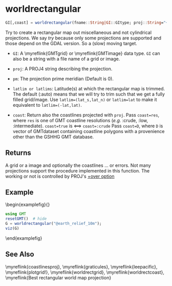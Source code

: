 # worldrectangular

```julia
GI[,coast] = worldrectangular(fname::String|GI::GItype; proj::String="+proj=vandg", pm=0, latlim=:auto, coast=false)
```

Try to create a rectangular map out miscellaneous and not cylindrical projections. We say *try* because
only some projections are supported and those depend on the GDAL version. So a (slow) moving target.

- `GI`: A \myreflink{GMTgrid} or \myreflink{GMTimage} data type. `GI` can also be a string with a file name of a grid or image.

- `proj`: A PROJ4 string describing the projection.

- `pm`: The projection prime meridian (Default is 0).

- `latlim or latlims`: Latitude(s) at which the rectangular map is trimmed. The default (:auto) means
   that we will try to trim such that we get a fully filled grid/image. Use `latlim=(lat_s,lat_n)` or
   `latlim=lat` to make it equivalent to `latlim=(-lat,lat)`.

- `coast`: Return also the coastlines projected with `proj`. Pass `coast=res`, where `res` is one of
   GMT coastline resolutions (*e.g.* :crude, :low, :intermediate). `coast=true` is <==> `coast=:crude`
   Pass `coast=D`, where `D` is vector of GMTdataset containing coastline polygons with a provenience
   other than the GSHHG GMT database.

Returns
-------

A grid or a image and optionally the coastlines ... or errors. Not many projections support the procedure
implemented in this function.
The working or not is controlled by PROJ's [+over option](https://proj.org/usage/projections.html#longitude-wrapping)


Example
-------

\begin{examplefig}{}
```julia
using GMT
resetGMT()  # hide
G = worldrectangular("@earth_relief_10m");
viz(G)
```
\end{examplefig}

See Also
--------

\myreflink{coastlinesproj}, \myreflink{graticules}, \myreflink{leepacific}, \myreflink{plotgrid!}, \myreflink{worldrectgrid}, \myreflink{worldrectcoast},
\myreflink{Best rectangular world map projection}